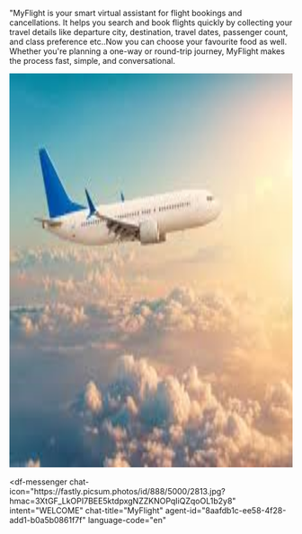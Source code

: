 "MyFlight is your smart virtual assistant for flight bookings and cancellations. It helps you search and book flights quickly by collecting your travel details like departure city, destination, travel dates, passenger count, and class preference etc..Now you can choose your favourite food as well. Whether you're planning a one-way or round-trip journey, MyFlight makes the process fast, simple, and conversational.


<img src="airplane.jpeg" alt="Chatbot Screenshot" width="1200" height="700">



<script src="https://www.gstatic.com/dialogflow-console/fast/messenger/bootstrap.js?v=1"></script>
<df-messenger
  chat-icon="https:&#x2F;&#x2F;fastly.picsum.photos&#x2F;id&#x2F;888&#x2F;5000&#x2F;2813.jpg?hmac=3XtGF_LkOPI7BEE5ktdpxgNZZKNOPqIiQZqoOL1b2y8"
  intent="WELCOME"
  chat-title="MyFlight"
  agent-id="8aafdb1c-ee58-4f28-add1-b0a5b0861f7f"
  language-code="en"
></df-messenger>
